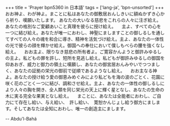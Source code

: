 +++
title = 'Prayer bpn5360 in 日本語'
tags = ['lang-ja', 'bpn-unsorted']
+++
おお神よ、わが神よ。まことに私はあなたの御敷居おんしきいに額ぬかずき心から祈り、嘆願いたします。
あなたの大いなる慈悲をこれらの人々に注ぎ給え。あなたの格別なご愛顧あいこと真理を彼らに授け給え。
　主よ、すべての心を一つに結び給え。あなたが唯一におわし、神聖にましますことの御しるしを通してすべての人々の魂を和合に導き、精神を活気づけ給え。主よ、あなたの一体性の光で彼らの顔を輝かせ給え。御国への奉仕において僕しもべらの腰を強くなし給え。
　おお主よ、限りなき慈悲の所有者よ。ご寛容かんようと御許みゆるしの主よ。私どもの罪を許し、短所を見逃し給え。私どもが御許みゆるしの御国を仰あおぎ、威力と御力の領土に嘆願し、あなたの御宮居おんみやいでつつましく、あなたの証拠の栄光の御前で従順であるようなし給え。
　おお主なる神よ。あなたの授け給う愛の御恵みめぐみにより私どもを海の波のごとく、花園に咲く花のごとく一つに結び、調和させ給え。主よ、あなたの一体性の御しるしにより人々の胸を開き、全人類を同じ栄光の天上に輝く星となし、あなたの生命の木に実る完全な果実となし給え。
　まことに、あなたは全能者におわし、ご自力にて存在し給い、与え給い、　許し給い、　寛恕かんじょし給う御方にまします。そしてあなたは全知におわし、唯一の創造主にまします。

-- Abdu'l-Bahá
